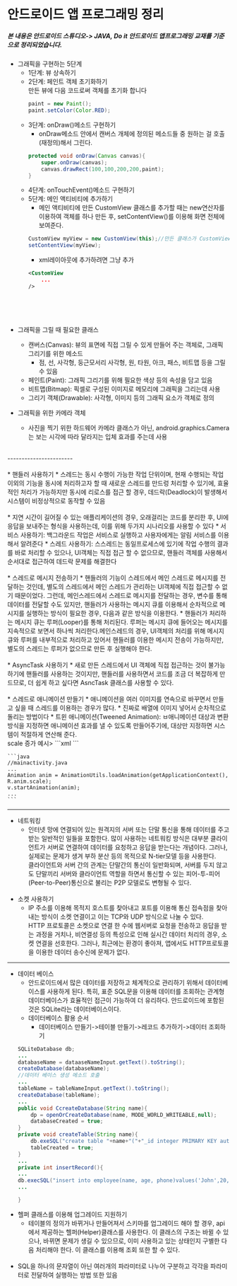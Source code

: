 안드로이드 앱 프로그래밍 정리
====

##### 본 내용은 안드로이드 스튜디오-> JAVA, Do it 안드로이드 앱프로그래밍 교재를 기준으로 정리되었습니다.

* 그래픽을 구현하는 5단계
    * 1단계: 뷰 상속하기
    * 2단계: 페인트 객체 초기화하기
        <br/> 만든 뷰에 다음 코드로써 객체를 초기화 합니다
        ```java
        paint = new Paint();
        paint.setColor(Color.RED);
        ```
    * 3단계: onDraw()메소드 구현하기
        * onDraw메소드 안에서 캔버스 개체에 정의된 메소드들 중 원하는 걸 호출(재정의)해서 그린다.
        ```java
        protected void onDraw(Canvas canvas){
            super.onDraw(canvas);
            canvas.drawRect(100,100,200,200,paint);
        }
        ```
    * 4단계: onTouchEvent()메소드 구현하기
    * 5단계: 메인 액티비티에 추가하기
        * 메인 액티비티에 만든 CustomView 클래스를 추가할 때는 new연산자를 이용하여 객체를 하나 만든 후, setContentView()를 이용해 화면 전체에 보여준다.
        ```java
        CustomView myView = new CustomView(this);//만든 클래스가 CustomView
        setContentView(myView);
        ```
        * xml레이아웃에 추가하려면 그냥 추가
        ```xml
        <CustomView
            ...
        />
        ```
<br/><br/><br/>
* 그래픽을 그릴 때 필요한 클래스
    * 캔버스(Canvas): 뷰의 표면에 직접 그릴 수 있게 만들어 주는 객체로, 그래픽 그리기를 위한 메소드
        * 점, 선, 사각형, 둥근모서리 사각형, 원, 타원, 아크, 패스, 비트맵 등을 그릴 수 있음
    * 페인트(Paint): 그래픽 그리기를 위해 필요한 색상 등의 속성을 담고 있음
    * 비트맵(Bitmap): 픽셀로 구성된 이미지로 메모리에 그래픽을 그리는데 사용
    * 그리기 객체(Drawable): 사각형, 이미지 등의 그래픽 요소가 객체로 정의

* 그래픽을 위한 카메라 객체
    * 사진을 찍기 위한 하드웨어 카메라 클래스가 아닌, android.graphics.Camera는 보는 시각에 따라 달라지는 입체 효과를 주는데 사용
<br/>
-----------------------
<br/><br/>
* 핸들러 사용하기
    *  스레드는 동시 수행이 가능한 작업 단위이며, 현재 수행되는 작업 이외의 기능을 동시에 처리하고자 할 때 새로운 스레드를 만드렁 처리할 수 있기에, 효율적인 처리가 가능하지만 동시에 리로스를 접근 할 경우, 데드락(Deadlock)이 발생해서 시스템이 비정상적으로 동작할 수 있음<br/><br/>
    *  지연 시간이 길어질 수 있는 애플리케이션의 경우, 오래걸리는 코드를 분리한 후, UI에 응답을 보내주는 형식을 사용하는데, 이를 위해 두가지 시나리오를 사용할 수 있다
        *  서비스 사용하기: 백그라운드 작업은 서비스로 실행하고 사용자에게는 알림 서비스를 이용해서 알려준다
        *  스레드 사용하기: 스스레드는 동일프로세스에 있기에 작업 수행의 결과를 바로 처리할 수 있으나, UI객체는 직접 접근 할 수 없으므로, 핸들러 객체를 사용해서 순서대로 접근하여 데드락 문제를 해결한다
<br/><br/>
* 스레드로 메시지 전송하기
    * 핸들러의 기능이 스레드에서 메인 스레드로 메시지를 전달하는 것인데, 별도의 스레드에서 메인 스레드가 관리하는 UI객체에 직접 접근할 수 없기 때문이었다. 그런데, 메인스레드에서 스레드로 메시지를 전달하는 경우, 변수를 통해 데이터를 전달할 수도 있지만, 핸들러가 사용하는 메시지 큐를 이용해서 순차적으로 메시지를 실행하는 방식이 필요한 경우, 다음과 같은 방식을 이용한다. 
        * 핸들러가 처리하는 메시지 큐는 루퍼(Looper)를 통해 처리된다. 루퍼는 메시지 큐에 들어오는 메시지를 지속적으로 보면서 하나씩 처리한다.메인스레드의 경우, UI객체의 처리를 위해 메시지 큐와 루퍼를 내부적으로 처리하고 있어서 핸들러를 이용한 메시지 전송이 가능하지만, 별도의 스레드는 루퍼가 없으므로 만든 후 실행해야 한다.
<br/><br/>
* AsyncTask 사용하기
    * 새로 만든 스레드에서 UI 객체에 직접 접근하는 것이 불가능 하기에 핸들러를 사용하는 것이지만, 핸들러를 사용하면서 코드를 조금 더 복잡하게 만드므로, 더 쉽게 하고 싶다면 AsncTask 클래스를 사용할 수 있다.
<br/><br/>
* 스레드로 애니메이션 만들기
    * 애니메이션을 여러 이미지를 연속으로 바꾸면서 만들고 싶을 때 스레드를 이용하는 경우가 많다. 
        * 진짜로 배열에 이미지 넣어서 순차적으로 돌리는 방법이다
    * 트윈 애니메이션(Tweened Animation): ㅂ애니메이션 대상과 변환 방식을 지정하면 애니메이션 효과를 낼 수 있도록 만들어주기에, 대상만 지정하면 시스템이 적절하게 연산해 준다.<br/>
    scale 증가 예시>
    ```xml
    <!--scale.xml-->
    <set>
        <scale
            android:duration="2500"
            android:pivotX="50%"
            android:pivotY="50%"
            android:fromXScales="1.0"
            android:fromYScales="1.0"
            android:toXScale="2.0"
            android:toYScale="2.0"
        />
    </set>
    ```

    ```java
    //mainactivity.java
    ...
    Animation anim = AnimationUtils.loadAnimation(getApplicationContext(), R.anim.scale);
    v.startAnimation(anim);
    ...
    ```
-----------------------
* 네트워킹
    * 인터넷 망에 연결되어 있는 원격지의 서버 또는 단말 통신을 통해 데이터를 주고받는 일반적인 일들을 포함한다. 많이 사용하는 네트워킹 방식은 대부분 클라이언트가 서버로 연결하여 데이터를 요청하고 응답을 받는다는 개념이다. 그러나, 실제로는 문제가 생겨 부하 분산 등의 목적으로 N-tier모델 등을 사용한다.<br/>클라이언트와 서버 간의 관계는 단말간의 통신이 일반화되며, 서버를 두지 않고도 단말끼리 서버와 클라이언트 역할을 하면서 통신할 수 있는 피어-투-피어(Peer-to-Peer)통신으로 불리는 P2P 모델로도 변형될 수 있다.
 <br/><br/>
* 소켓 사용하기
    * IP 주소를 이용해 목적지 호스트를 찾아내고 포트를 이용해 통신 접속점을 찾아내는 방식이 소켓 연결이고 이는 TCP와 UDP 방식으로 나눌 수 있다. <br/>HTTP 프로토콜은 소켓으로 연결 한 수에 웹서버로 요청을 전송하고 응답을 받는 과정을 거치나, 비연결성 등의 특성으로 인해 실시간 데이터 처리의 경우, 소켓 연결을 선호한다. 그러나, 최근에는 환경이 좋아져, 앱에서도 HTTP프로토콜을 이용한 데이터 송수신에 문제가 없다.
-----------------------------
* 데이터 베이스
    * 안드로이드에서 많은 데이터를 저장하고 체계적으로 관리하기 위해서 데이터베이스를 사용하게 된다. 특히, 표준 SQL문을 이용해 데이터를 조회하는 관계형 데이터베이스가 효율적인 접근이 가능하여 더 유리하다. 안드로이드에 포함된 것은 SQLite라는 데이터베이스이다. 
    * 데이터베이스 활용 순서
        * 데이터베이스 만들기->테이블 만들기->레코드 추가하기->데이터 조회하기
    ```java
    SQLiteDatabase db;
    ...
    databaseName = dataaseNameInput.getText().toString();
    createDatabase(databaseName);
    //데이터 베이스 생성 메소드 호출
    ...
    tableName = tableNameInput.getText().toString();
    createDatabase(tableName);
    ...
    public void CcreateDatabase(String name){
        dp = openOrCreateDatabase(name, MODE_WORLD_WRITEABLE,null);
        databaseCreated = true;
    }
    private void createTable(String name){
        db.exeSQL("create table "+name+"("+"_id integer PRIMARY KEY autoincrement,"+"name text, "+"age integer, ","phone text);"); 
        tableCreated = true;
    }
    ...
    private int insertRecord(){
    ...
    db.execSQL("insert into employee(name, age, phone)values('John',20,'010-7788-1234');");
    ...

    }
    ```
* 헬퍼 클래스를 이용해 업그레이드 지원하기
    * 테이블의 정의가 바뀌거나 만들어져서 스키마를 업그레이드 해야 할 경우, api에서 제공하는 헬퍼(Helper)클래스를 사용한다. 이 클래스의 구조는 바뀔 수 있으나, 바뀌면 문제가 생길 수 있으므로, 이미 사용하고 있는 상태인지 구별한 다음 처리해야 한다. 이 클래스를 이용해 조회 또한 할 수 있다.
  <br/>
* SQL을 하나의 문자열이 아닌 여러개의 파라미터로 나누어 구분하고 각각을 파라미터로 전달하여 실행하는 방법 또한 있음